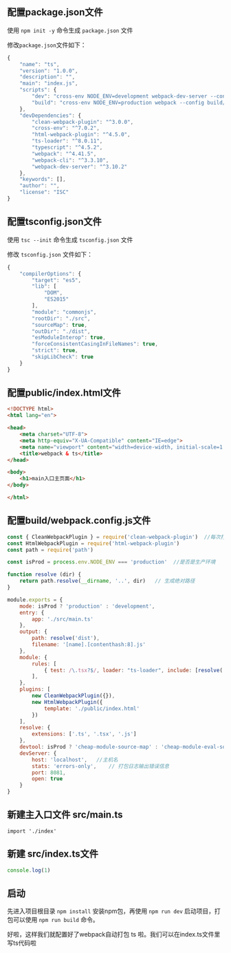 ## 配置package.json文件
使用 `npm init -y` 命令生成 `package.json` 文件

修改`package.json`文件如下：
```js
{
    "name": "ts",
    "version": "1.0.0",
    "description": "",
    "main": "index.js",
    "scripts": {
        "dev": "cross-env NODE_ENV=development webpack-dev-server --config build/webpack.config.js",
        "build": "cross-env NODE_ENV=production webpack --config build/webpack.config.js"
    },
    "devDependencies": {
        "clean-webpack-plugin": "^3.0.0",
        "cross-env": "^7.0.2",
        "html-webpack-plugin": "^4.5.0",
        "ts-loader": "^8.0.11",
        "typescript": "^4.5.2",
        "webpack": "^4.41.5",
        "webpack-cli": "^3.3.10",
        "webpack-dev-server": "^3.10.2"
    },
    "keywords": [],
    "author": "",
    "license": "ISC"
}
```

## 配置tsconfig.json文件
使用 `tsc --init` 命令生成 `tsconfig.json` 文件

修改 `tsconfig.json` 文件如下：
```js
{
    "compilerOptions": {
        "target": "es5",
        "lib": [
            "DOM",
            "ES2015"
        ],
        "module": "commonjs",
        "rootDir": "./src",
        "sourceMap": true,
        "outDir": "./dist",
        "esModuleInterop": true,
        "forceConsistentCasingInFileNames": true,
        "strict": true,
        "skipLibCheck": true
    }
}
```


## 配置public/index.html文件
```html
<!DOCTYPE html>
<html lang="en">

<head>
    <meta charset="UTF-8">
    <meta http-equiv="X-UA-Compatible" content="IE=edge">
    <meta name="viewport" content="width=device-width, initial-scale=1.0">
    <title>webpack & ts</title>
</head>

<body>
    <h1>main入口主页面</h1>
</body>

</html>
```


## 配置build/webpack.config.js文件
```js
const { CleanWebpackPlugin } = require('clean-webpack-plugin')  //每次打包时，删除上次打包的残留文件，保证打出的包整洁，非必须
const HtmlWebpackPlugin = require('html-webpack-plugin')
const path = require('path')

const isProd = process.env.NODE_ENV === 'production'  //是否是生产环境

function resolve (dir) {
    return path.resolve(__dirname, '..', dir)   // 生成绝对路径
}

module.exports = {
    mode: isProd ? 'production' : 'development',
    entry: {
        app: './src/main.ts'
    },
    output: {
        path: resolve('dist'),
        filename: '[name].[contenthash:8].js'
    },
    module: {
        rules: [
            { test: /\.tsx?$/, loader: "ts-loader", include: [resolve('src')] }
        ],
    },
    plugins: [
        new CleanWebpackPlugin({}),
        new HtmlWebpackPlugin({
            template: './public/index.html'
        })
    ],
    resolve: {
        extensions: ['.ts', '.tsx', '.js']
    },
    devtool: isProd ? 'cheap-module-source-map' : 'cheap-module-eval-source-map',
    devServer: {
        host: 'localhost',   //主机名
        stats: 'errors-only',    // 打包日志输出错误信息
        port: 8081,
        open: true
    }
}
```

## 新建主入口文件 src/main.ts
```
import './index'
```

## 新建 src/index.ts文件
```js
console.log(1)
```

## 启动
先进入项目根目录 `npm install` 安装npm包，再使用 `npm run dev` 启动项目，打包可以使用 `npm run build` 命令。

好啦，这样我们就配置好了webpack自动打包 ts 啦。我们可以在index.ts文件里写ts代码啦

